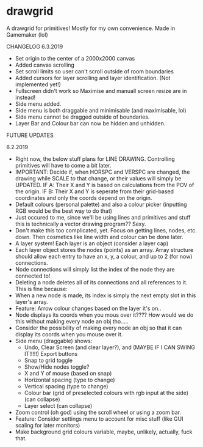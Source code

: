 # drawgrid
A drawgrid for primitives! Mostly for my own convenience.
Made in Gamemaker (lol)

CHANGELOG
6.3.2019
 - Set origin to the center of a 2000x2000 canvas
 - Added canvas scrolling
 - Set scroll limits so user can't scroll outside of room boundaries
 - Added cursors for layer scrolling and layer identification. (Not implemented yet!)
 - Fullscreen didn't work so Maximise and manuall screen resize are in instead!
 - Side menu added.
 - Side menu is both draggable and minimisable (and maximisable, lol)
 - Side menu cannot be dragged outside of boundaries.
 - Layer Bar and Colour bar can now be hidden and unhidden.

FUTURE UPDATES

6.2.2019
 - Right now, the below stuff plans for LINE DRAWING. Controlling primitives will have to come a bit later.
 - IMPORTANT: Decide if, when HORSPC  and VERSPC are changed, the drawing while SCALE to that change, or their values will simply be UPDATED. IF A: Their X and Y is based on calculations from the POV of the origin. IF B: Their X and Y is seperate from their grid-based coordinates and only the coords depend on the origin.
 - Default colours (personal palette) and also a colour picker (inputting RGB would be the best way to do that)
 - Just occured to me, since we'll be using lines and primitives and stuff this is technically a vector drawing program?? Sexy.
 - Don't make this too complicated, yet. Focus on getting lines, nodes, etc. down. Then cosmetics like line width and colour can be done later.
 - A layer system! Each layer is an object (consider a layer cap)
 - Each layer object stores the nodes (points) as an array. Array structure should allow each entry to have an x, y, a colour, and up to 2 (for now) connections.
 - Node connections will simply list the index of the node they are connected to!
 - Deleting a node deletes all of its connections and all references to it. This is fine because:
 - When a new node is made, its index is simply the next empty slot in this layer's array.
 - Feature: Arrow colour changes based on the layer it's on..
 - Node displays its coords when you mous over it???? How would we do this without making every node an obj tho.....
 - Consider the possibility of making every node an obj so that it can display its coords when you mouse over it.
 - Side menu (draggable) shows:
     - Undo, Clear Screen (and clear layer?), and (MAYBE IF I CAN SWING IT!!!!!) Export buttons
     - Snap to grid toggle
     - Show/Hide nodes toggle?
     - X and Y of mouse (based on snap)
     - Horizontal spacing (type to change)
     - Vertical spacing (type to change)
     - Colour bar (grid of preselected colours with rgb input at the side) (can collapse)
     - Layer select (can collapse)
 - Zoom control (oh god) using the scroll wheel or using a zoom bar.
 - Feature: Consider settings menu to account for misc stuff (like GUI scaling for later monitors)
 - Make background grid colours variable, maybe, unlikely, actually, fuck that.
